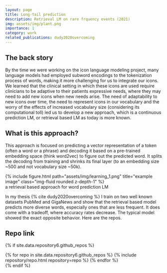 ```yaml
---
layout: page
title: Long-tail prediction
description: Retrieval LM on rare frquency events (2021)
img: assets/img/plant.png
importance: 1
category: work
related_publications: dudy2020overcoming
---
```


## The back story

By the time we were working on the icon language modeling project, many language models had employed subword encodings to the tokenization process of words, making it more challenging for us to integrate our icons. We learned that the clinical setting in which these icons are used require clinicians to be adaptive to their patients expressive needs, where they may need to add new icons when new needs arise. The need of adaptability to new icons over time, the need to represent icons in our vocabulary and the worry of the effects of increased vocabulary size (considering its computational toll) led us to develop a new approach, which is a continuous prediction LM, or retrieval based LM as today is more known.

## What is this approach?

This approach is focused on predicting a vector representation of a token (often a word or a phrase) and decoding it based on a pre-trained embedding space (think word2vec) to figure out the predicted word. It splits the decoding from training and shrinks its final layer (to an embedding size ~500 and not vocabulary size ~50k).

<div class="row justify-content-sm-center"> 
    <div class="col-sm-8 mt-3 mt-md-0">
        {% include figure.html path="assets/img/learning_1.png" title="example image" class="img-fluid rounded z-depth-1" %}
    </div>
    <div class="caption">
    a retrieval based approach for word prediction LM
    </div>
</div>


In my thesis {% cite dudy2020overcoming
%} I train on two well known datasets PubMed and GigaNews and show that the retrieval based model predicts more diverse words, especially ones that are less frequent. It does come with a tradeoff, where accuracy rates decrease. The typical model showed the exact opposite behavior. Here are the repos.


## Repo link
{% if site.data.repository6.github_repos %}
<div class="repositories d-flex flex-wrap flex-md-row flex-column justify-content-between align-items-center">
  {% for repo in site.data.repository6.github_repos %}
    {% include repository/repo.html repository=repo %}
  {% endfor %}
</div>
{% endif %}

